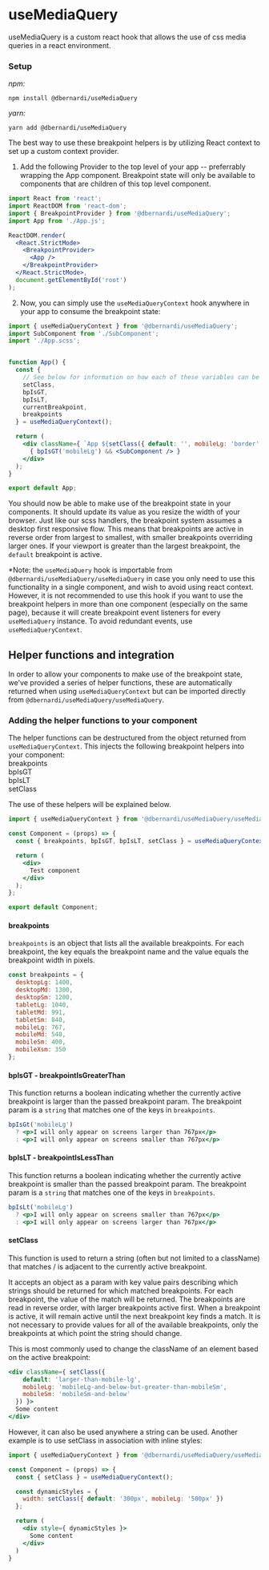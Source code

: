 # useMediaQuery
useMediaQuery is a custom react hook that allows the use of css media queries in a react environment.

### Setup

*npm:*
```
npm install @dbernardi/useMediaQuery
```

*yarn:*
```
yarn add @dbernardi/useMediaQuery
```

The best way to use these breakpoint helpers is by utilizing React context to set up a custom context provider.

1. Add the following Provider to the top level of your app -- preferrably wrapping the App component. Breakpoint state will only be available to components that are children of this top level component.
``` jsx
import React from 'react';
import ReactDOM from 'react-dom';
import { BreakpointProvider } from '@dbernardi/useMediaQuery';
import App from './App.js';

ReactDOM.render(
  <React.StrictMode>
    <BreakpointProvider>
      <App />
    </BreakpointProvider>
  </React.StrictMode>,
  document.getElementById('root')
);
```

2. Now, you can simply use the `useMediaQueryContext` hook anywhere in your app to consume the breakpoint state:
``` jsx
import { useMediaQueryContext } from '@dbernardi/useMediaQuery';
import SubComponent from './SubComponent';
import './App.scss';


function App() {
  const {
    // See below for information on how each of these variables can be used
    setClass,
    bpIsGT,
    bpIsLT,
    currentBreakpoint,
    breakpoints
  } = useMediaQueryContext();

  return (
    <div className={ `App ${setClass({ default: '', mobileLg: 'border' })}` }>
      { bpIsGT('mobileLg') && <SubComponent /> }
    </div>
  );
}

export default App;

```

You should now be able to make use of the breakpoint state in your components. It should update its value as you resize the width of your browser. Just like our scss handlers, the breakpoint system assumes a desktop first responsive flow. This means that breakpoints are active in reverse order from largest to smallest, with smaller breakpoints overriding larger ones. If your viewport is greater than the largest breakpoint, the `default` breakpoint is active.

*Note: the `useMediaQuery` hook is importable from `@dbernardi/useMediaQuery/useMediaQuery` in case you only need to use this functionality in a single component, and wish to avoid using react context. However, it is not recommended to use this hook if you want to use the breakpoint helpers in more than one component (especially on the same page), because it will create breakpoint event listeners for every `useMediaQuery` instance. To avoid redundant events, use `useMediaQueryContext`.

## Helper functions and integration

In order to allow your components to make use of the breakpoint state, we've provided a series of helper functions, these are automatically returned when using `useMediaQueryContext` but can be imported directly from `@dbernardi/useMediaQuery/useMediaQuery`.

### Adding the helper functions to your component

The helper functions can be destructured from the object returned from `useMediaQueryContext`. This injects the following breakpoint helpers into your component:  
breakpoints  
bpIsGT  
bpIsLT  
setClass  

The use of these helpers will be explained below.
``` jsx
import { useMediaQueryContext } from '@dbernardi/useMediaQuery/useMediaQuery';

const Component = (props) => {
  const { breakpoints, bpIsGT, bpIsLT, setClass } = useMediaQueryContext();

  return (
    <div>
      Test component
    </div>
  );
};

export default Component;
```

#### breakpoints
`breakpoints` is an object that lists all the available breakpoints. For each breakpoint, the key equals the breakpoint name and the value equals the breakpoint width in pixels.

``` js
const breakpoints = {
  desktopLg: 1400,
  desktopMd: 1300,
  desktopSm: 1200,
  tabletLg: 1040,
  tabletMd: 991,
  tabletSm: 840,
  mobileLg: 767,
  mobileMd: 540,
  mobileSm: 400,
  mobileXsm: 350
};
```

#### bpIsGT - breakpointIsGreaterThan
This function returns a boolean indicating whether the currently active breakpoint is larger than the passed breakpoint param. The breakpoint param is a `string` that matches one of the keys in `breakpoints`.

```jsx
bpIsGt('mobileLg')
  ? <p>I will only appear on screens larger than 767px</p>
  : <p>I will only appear on screens smaller than 767px</p>
```

#### bpIsLT - breakpointIsLessThan
This function returns a boolean indicating whether the currently active breakpoint is smaller than the passed breakpoint param. The breakpoint param is a `string` that matches one of the keys in `breakpoints`.

```jsx
bpIsLt('mobileLg')
  ? <p>I will only appear on screens smaller than 767px</p>
  : <p>I will only appear on screens larger than 767px</p>
```

#### setClass
This function is used to return a string (often but not limited to a className) that matches / is adjacent to the currently active breakpoint.

It accepts an object as a param with key value pairs describing which strings should be returned for which matched breakpoints. For each breakpoint, the value of the match will be returned. The breakpoints are read in reverse order, with larger breakpoints active first. When a breakpoint is active, it will remain active until the next breakpoint key finds a match. It is not necessary to provide values for all of the available breakpoints, only the breakpoints at which point the string should change.

This is most commonly used to change the className of an element based on the active breakpoint:
``` jsx
<div className={ setClass({
    default: 'larger-than-mobile-lg',
    mobileLg: 'mobileLg-and-below-but-greater-than-mobileSm',
    mobileSm: 'mobileSm-and-below'
  }) }>
  Some content
</div>
```

However, it can also be used anywhere a string can be used. Another example is to use setClass in association with inline styles:

``` jsx
import { useMediaQueryContext } from '@dbernardi/useMediaQuery/useMediaQuery';

const Component = (props) => {
  const { setClass } = useMediaQueryContext();

  const dynamicStyles = {
    width: setClass({ default: '300px', mobileLg: '500px' })
  };

  return (
    <div style={ dynamicStyles }>
      Some content
    </div>
  )
}
```